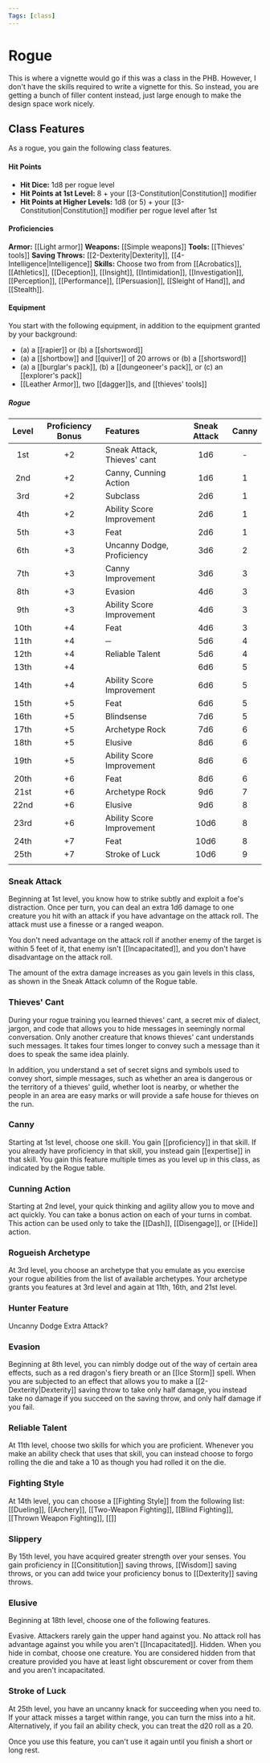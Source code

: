 ```yaml
---
Tags: [class]
---
```

# Rogue
This is where a vignette would go if this was a class in the PHB. However, I don't have the skills required to write a vignette for this. So instead, you are getting a bunch of filler content instead, just large enough to make the design space work nicely. 


## Class Features
As a rogue, you gain the following class features.

#### Hit Points
- **Hit Dice:** 1d8 per rogue level
- **Hit Points at 1st Level:** 8 + your [[3-Constitution|Constitution]] modifier
- **Hit Points at Higher Levels:** 1d8 (or 5) + your [[3-Constitution|Constitution]] modifier per rogue level after 1st

#### Proficiencies
**Armor:** [[Light armor]]
**Weapons:** [[Simple weapons]]
**Tools:** [[Thieves' tools]]
**Saving Throws:** [[2-Dexterity|Dexterity]], [[4-Intelligence|Intelligence]]
**Skills:** Choose two from from [[Acrobatics]], [[Athletics]], [[Deception]], [[Insight]], [[Intimidation]], [[Investigation]], [[Perception]], [[Performance]], [[Persuasion]], [[Sleight of Hand]], and [[Stealth]].

#### Equipment

You start with the following equipment, in addition to the equipment granted by your background:

- (a) a [[rapier]] or (b) a [[shortsword]]
- (a) a [[shortbow]] and [[quiver]] of 20 arrows or (b) a [[shortsword]]
- (a) a [[burglar's pack]], (b) a [[dungeoneer's pack]], or (c) an [[explorer's pack]]
- [[Leather Armor]], two [[dagger]]s, and [[thieves' tools]]

<!--<div class='classTable wide'>-->
##### Rogue
| Level | Proficiency Bonus | Features                    | Sneak Attack | Canny   |
|:-----:|:-----------------:|:--------------------------- |:------------:|:-------:|
|  1st  |        +2         | Sneak Attack, Thieves' cant |     1d6      | -       |
|  2nd  |        +2         | Canny, Cunning Action       |     1d6      | 1       |
|  3rd  |        +2         | Subclass                    |     2d6      | 1       |
|  4th  |        +2         | Ability Score Improvement   |     2d6      | 1       |
|  5th  |        +3         | Feat                        |     2d6      | 1       |
|  6th  |        +3         | Uncanny Dodge, Proficiency  |     3d6      | 2       |
|  7th  |        +3         | Canny Improvement           |     3d6      | 3       |
|  8th  |        +3         | Evasion                     |     4d6      | 3       |
|  9th  |        +3         | Ability Score Improvement   |     4d6      | 3       |
| 10th  |        +4         | Feat                        |     4d6      | 3       |
| 11th  |        +4         | ─                           |     5d6      | 4       |
| 12th  |        +4         | Reliable Talent             |     5d6      | 4       |
| 13th  |        +4         |                             |     6d6      | 5       |
| 14th  |        +4         | Ability Score Improvement   |     6d6      | 5       |
| 15th  |        +5         | Feat                        |     6d6      | 5       |
| 16th  |        +5         | Blindsense                  |     7d6      | 5       |
| 17th  |        +5         | Archetype Rock              |     7d6      | 6       |
| 18th  |        +5         | Elusive                     |     8d6      | 6       |
| 19th  |        +5         | Ability Score Improvement   |     8d6      | 6       |
| 20th  |        +6         | Feat                        |     8d6      | 6       |
| 21st  |        +6         | Archetype Rock              |     9d6      | 7       |
| 22nd  |        +6         | Elusive                     |     9d6      | 8       |
| 23rd  |        +6         | Ability Score Improvement   |     10d6     | 8       |
| 24th  |        +7         | Feat                        |     10d6     | 8       |
| 25th  |        +7         | Stroke of Luck              |     10d6     | 9       |
|       |                   |                             |              |         |
<!--</div>-->

### Sneak Attack
Beginning at 1st level, you know how to strike subtly and exploit a foe's distraction. Once per turn, you can deal an extra 1d6 damage to one creature you hit with an attack if you have advantage on the attack roll. The attack must use a finesse or a ranged weapon.

You don't need advantage on the attack roll if another enemy of the target is within 5 feet of it, that enemy isn't [[Incapacitated]], and you don't have disadvantage on the attack roll.

The amount of the extra damage increases as you gain levels in this class, as shown in the Sneak Attack column of the Rogue table.

### Thieves' Cant

During your rogue training you learned thieves' cant, a secret mix of dialect, jargon, and code that allows you to hide messages in seemingly normal conversation. Only another creature that knows thieves' cant understands such messages. It takes four times longer to convey such a message than it does to speak the same idea plainly.

In addition, you understand a set of secret signs and symbols used to convey short, simple messages, such as whether an area is dangerous or the territory of a thieves' guild, whether loot is nearby, or whether the people in an area are easy marks or will provide a safe house for thieves on the run.

### Canny
Starting at 1st level, choose one skill. You gain [[proficiency]] in that skill. If you already have proficiency in that skill, you instead gain [[expertise]] in that skill.
You gain this feature multiple times as you level up in this class, as indicated by the Rogue table.

### Cunning Action
Starting at 2nd level, your quick thinking and agility allow you to move and act quickly. You can take a bonus action on each of your turns in combat. This action can be used only to take the [[Dash]], [[Disengage]], or [[Hide]] action.

### Rogueish Archetype
At 3rd level, you choose an archetype that you emulate as you exercise your rogue abilities from the list of available archetypes. Your archetype grants you features at 3rd level and again at 11th, 16th, and 21st level.

### Hunter Feature
Uncanny Dodge
Extra Attack?

### Evasion
Beginning at 8th level, you can nimbly dodge out of the way of certain area effects, such as a red dragon's fiery breath or an [[Ice Storm]] spell. When you are subjected to an effect that allows you to make a [[2-Dexterity|Dexterity]] saving throw to take only half damage, you instead take no damage if you succeed on the saving throw, and only half damage if you fail.

### Reliable Talent
At 11th level, choose two skills for which you are proficient. Whenever you make an ability check that uses that skill, you can instead choose to forgo rolling the die and take a 10 as though you had rolled it on the die.

### Fighting Style
At 14th level, you can choose a [[Fighting Style]] from the following list: [[Dueling]], [[Archery]], [[Two-Weapon Fighting]], [[Blind Fighting]], [[Thrown Weapon Fighting]], [[]]

### Slippery
By 15th level, you have acquired greater strength over your senses. You gain proficiency in [[Consititution]] saving throws, [[Wisdom]] saving throws, or you can add twice your proficiency bonus to [[Dexterity]] saving throws.

### Elusive
Beginning at 18th level, choose one of the following features. 

Evasive. Attackers rarely gain the upper hand against you. No attack roll has advantage against you while you aren't [[Incapacitated]].
Hidden. When you hide in combat, choose one creature. You are considered hidden from that creature provided you have at least light obscurement or cover from them and you aren't incapacitated.


### Stroke of Luck
At 25th level, you have an uncanny knack for succeeding when you need to. If your attack misses a target within range, you can turn the miss into a hit. Alternatively, if you fail an ability check, you can treat the d20 roll as a 20.

Once you use this feature, you can't use it again until you finish a short or long rest.